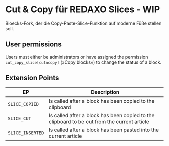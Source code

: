 # Cut & Copy für REDAXO Slices - WIP

Bloecks-Fork, der die Copy-Paste-Slice-Funktion auf moderne Füße stellen soll.

## User permissions

Users must either be administrators or have assigned the permission `cut_copy_slice[cutncopy]` (»Copy blocks«) to change the status of a block.

## Extension Points

| EP                      | Description                      |
|-------------------------|----------------------------------|
| `SLICE_COPIED`          | Is called after a block has been copied to the clipboard |
| `SLICE_CUT`             | Is called after a block has been copied to the clipboard to be cut from the current article |
| `SLICE_INSERTED`        | Is called after a block has been pasted into the current article |
